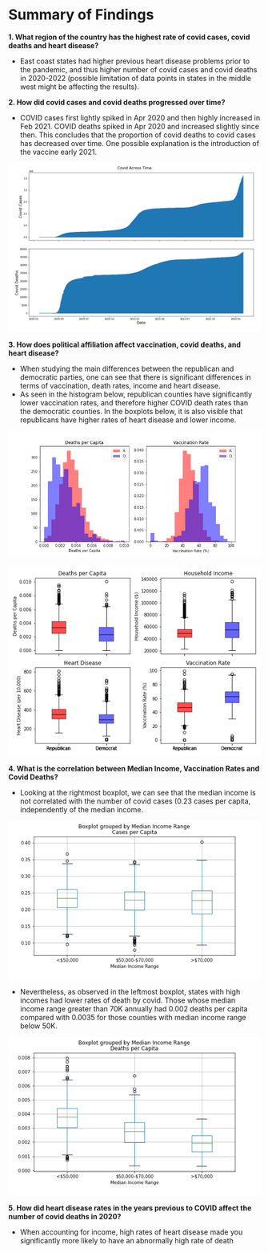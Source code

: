 # Summary of Findings

**1. What region of the country has the highest rate of covid cases, covid deaths and heart disease?**
- East coast states had higher previous heart disease problems prior to the pandemic, and thus higher number of covid cases and covid deaths in 2020-2022 (possible limitation of data points in states in the middle west might be affecting the results). 


**2. How did covid cases and covid deaths progressed over time?**
- COVID cases first lightly spiked in Apr 2020 and then highly increased in Feb 2021. COVID deaths spiked in Apr 2020 and increased slightly since then. This concludes that the proportion of covid deaths to covid cases has decreased over time. One possible explanation is the introduction of the vaccine early 2021. 

![covid_over_time](output_images/covid_over_time.png)


**3. How does political affiliation affect vaccination, covid deaths, and heart disease?**
- When studying the main differences between the republican and democratic parties, one can see that there is significant differences in terms of vaccination, death rates, income and heart disease.
- As seen in the histogram below, republican counties have significantly lower vaccination rates, and therefore higher COVID death rates than the democratic counties. In the boxplots below, it is also visible that republicans have higher rates of heart disease and lower income.

![political_t-tests](output_images/political_t-tests.png)

![political_boxplots](output_images/political_boxplots.png)

**4. What is the correlation between Median Income, Vaccination Rates and Covid Deaths?**
- Looking at the rightmost boxplot, we can see that the median income is not correlated with the number of covid cases (0.23 cases per capita, independently of the median income.

![income_v_cases_boxplot](output_images/income_v_cases_boxplot.png)

- Nevertheless, as observed in the leftmost boxplot, states with high incomes had lower rates of death by covid. Those whose median income range greater than 70K annually had 0.002 deaths per capita compared with 0.0035 for those counties with median income range below 50K.

![income_v_deaths_boxplot](output_images/income_v_deaths_boxplot.png)

**5. How did heart disease rates in the years previous to COVID  affect the number of covid deaths in 2020?**
- When accounting for income, high rates of heart disease made you significantly more likely to have an abnormally high rate of death